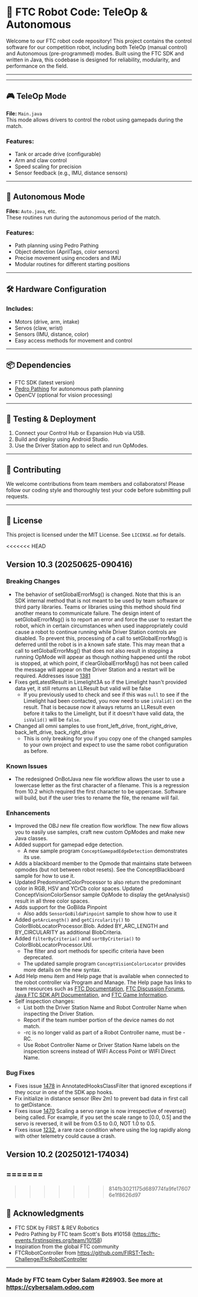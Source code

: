 # 🤖 FTC Robot Code: TeleOp & Autonomous

Welcome to our FTC robot code repository! This project contains the control software for our competition robot, including both TeleOp (manual control) and Autonomous (pre-programmed) modes. Built using the FTC SDK and written in Java, this codebase is designed for reliability, modularity, and performance on the field.

---

---

## 🎮 TeleOp Mode

**File:** `Main.java`  
This mode allows drivers to control the robot using gamepads during the match.

### Features:
- Tank or arcade drive (configurable)
- Arm and claw control
- Speed scaling for precision
- Sensor feedback (e.g., IMU, distance sensors)

---

## 🚀 Autonomous Mode

**Files:** `Auto.java`, etc.  
These routines run during the autonomous period of the match.

### Features:
- Path planning using Pedro Pathing
- Object detection (AprilTags, color sensors)
- Precise movement using encoders and IMU
- Modular routines for different starting positions

---

## 🛠️ Hardware Configuration

### Includes:
- Motors (drive, arm, intake)
- Servos (claw, wrist)
- Sensors (IMU, distance, color)
- Easy access methods for movement and control

---

## 📦 Dependencies

- FTC SDK (latest version)
- [Pedro Pathing](https://github.com/Pedro-Pathing/PedroPathing) for autonomous path planning
- OpenCV (optional for vision processing)

---

## 🧪 Testing & Deployment

1. Connect your Control Hub or Expansion Hub via USB.
2. Build and deploy using Android Studio.
3. Use the Driver Station app to select and run OpModes.

---

## 🧠 Contributing

We welcome contributions from team members and collaborators! Please follow our coding style and thoroughly test your code before submitting pull requests.

---

## 📜 License

This project is licensed under the MIT License. See `LICENSE.md` for details.

<<<<<<< HEAD
## Version 10.3 (20250625-090416)

### Breaking Changes
* The behavior of setGlobalErrorMsg() is changed.  Note that this is an SDK internal method that is not 
  meant to be used by team software or third party libraries.  Teams or libraries using this method should
  find another means to communicate failure.  The design intent of setGlobalErrorMsg() is to report an 
  error and force the user to restart the robot, which in certain circumstances when used inappropriately
  could cause a robot to continue running while Driver Station controls are disabled.  To prevent this,
  processing of a call to setGlobalErrorMsg() is deferred until the robot is in a known safe state.  This may
  mean that a call to setGlobalErrorMsg() that does not also result in stopping a running OpMode will appear
  as though nothing happened until the robot is stopped, at which point, if clearGlobalErrorMsg() has not 
  been called the message will appear on the Driver Station and a restart will be required.
  Addresses issue [1381](https://github.com/FIRST-Tech-Challenge/FtcRobotController/issues/1381)
* Fixes getLatestResult in Limelight3A so if the Limelight hasn't provided data yet, it still returns an LLResult but valid will be false
  * If you previously used to check and see if this was `null` to see if the Limelight had been contacted, you now need to use `isValid()` on the result.  That is because now it always returns an LLResult even before it talks to the Limelight, but if it doesn't have valid data, the `isValid()` will be `false`.
* Changed all omni samples to use front_left_drive, front_right_drive, back_left_drive, back_right_drive
  * This is only breaking for you if you copy one of the changed samples to your own project and expect to use the same robot configuration as before.

### Known Issues
* The redesigned OnBotJava new file workflow allows the user to use a lowercase letter as the first character of a filename.
  This is a regression from 10.2 which required the first character to be uppercase.  Software will build, but if the user tries
  to rename the file, the rename will fail.

### Enhancements
* Improved the OBJ new file creation flow workflow. The new flow allows you to easily use samples, craft new custom OpModes and make new Java classes.
* Added support for gamepad edge detection.
  * A new sample program `ConceptGamepadEdgeDetection` demonstrates its use.
* Adds a blackboard member to the Opmode that maintains state between opmodes (but not between robot resets).  See the ConceptBlackboard sample for how to use it.
* Updated PredominantColorProcessor to also return the predominant color in RGB, HSV and YCrCb color spaces.  Updated ConceptVisionColorSensor sample OpMode to display the getAnalysis() result in all three color spaces.
* Adds support for the GoBilda Pinpoint 
  * Also adds `SensorGoBildaPinpoint` sample to show how to use it
* Added `getArcLength()` and `getCircularity()` to ColorBlobLocatorProcessor.Blob.  Added BY_ARC_LENGTH and BY_CIRCULARITY as additional BlobCriteria.
* Added `filterByCriteria()` and `sortByCriteria()` to ColorBlobLocatorProcessor.Util.
  * The filter and sort methods for specific criteria have been deprecated.
  * The updated sample program `ConceptVisionColorLocator` provides more details on the new syntax.
* Add Help menu item and Help page that is available when connected to the robot controller via Program and Manage. The Help page has links to team resources such as [FTC Documentation](https://ftc-docs.firstinspires.org/), [FTC Discussion Forums](https://ftc-community.firstinspires.org), [Java FTC SDK API Documentation](https://javadoc.io/doc/org.firstinspires.ftc), and [FTC Game Information](https://ftc.game/).
* Self inspection changes:
  * List both the Driver Station Name and Robot Controller Name when inspecting the Driver Station.
  * Report if the team number portion of the device names do not match.
  * -rc is no longer valid as part of a Robot Controller name, must be -RC.
  * Use Robot Controller Name or Driver Station Name labels on the inspection screens instead of WIFI Access Point or WIFI Direct Name.

### Bug Fixes
* Fixes issue [1478](https://github.com/FIRST-Tech-Challenge/FtcRobotController/issues/1478) in AnnotatedHooksClassFilter that ignored exceptions if they occur in one of the SDK app hooks.
* Fix initialize in distance sensor (Rev 2m) to prevent bad data in first call to getDistance.
* Fixes issue [1470](https://github.com/FIRST-Tech-Challenge/FtcRobotController/issues/1470) Scaling a servo range is now irrespective of reverse() being called.  For example, if you set the scale range to [0.0, 0.5] and the servo is reversed, it will be from 0.5 to 0.0, NOT 1.0 to 0.5.
* Fixes issue [1232](https://github.com/FIRST-Tech-Challenge/FtcRobotController/issues/1232), a rare race condition where using the log rapidly along with other telemetry could cause a crash.

## Version 10.2 (20250121-174034)
=======
---
>>>>>>> 814fb3021175d689774fa9fe176076e1f8626d97

## 🙌 Acknowledgments

- FTC SDK by FIRST & REV Robotics  
- Pedro Pathing by FTC team Scott's Bots #10158 (https://ftc-events.firstinspires.org/team/10158)
- Inspiration from the global FTC community
- FTCRobotController from https://github.com/FIRST-Tech-Challenge/FtcRobotController

---
### Made by FTC team Cyber Salam #26903. See more at https://cybersalam.odoo.com
